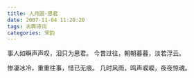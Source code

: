 ```yaml
---
title: 人月圆·思君
date: 2007-11-04 11:20:20
tags: 古典诗词
categories: 宋韵
---
```

事人如瞬声声叹，泪只为思君。
今昔过往，朝朝暮暮，淡若浮云。

惨凄冰冷，重重往事，惜已无痕。
几时风雨，鸣声唳唳，夜夜惊魂。
